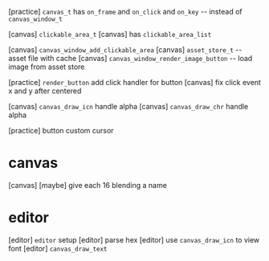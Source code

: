 [practice] `canvas_t` has `on_frame` and `on_click` and `on_key` -- instead of `canvas_window_t`

[canvas] `clickable_area_t`
[canvas] has `clickable_area_list`

[canvas] `canvas_window_add_clickable_area`
[canvas] `asset_store_t` -- asset file with cache
[canvas] `canvas_window_render_image_button` -- load image from asset store

[practice] `render_button` add click handler for button
[canvas] fix click event x and y after centered

[canvas] `canvas_draw_icn` handle alpha
[canvas] `canvas_draw_chr` handle alpha

[practice] button custom cursor

# canvas

[canvas] [maybe] give each 16 blending a name

# editor

[editor] `editor` setup
[editor] parse hex
[editor] use `canvas_draw_icn` to view font
[editor] `canvas_draw_text`
